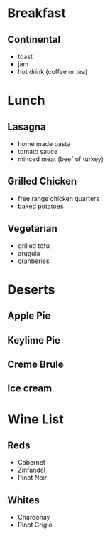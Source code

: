 # Breakfast 
## Continental
- toast
- jam
- hot drink (coffee or tea)

# Lunch
## Lasagna
- home made pasta
- tomato sauce
- minced meat (beef of turkey)
## Grilled Chicken
- free range chicken quarters
- baked potatoes
## Vegetarian
- grilled tofu
- arugula
- cranberies

# Deserts
## Apple Pie
## Keylime Pie
## Creme Brule
## Ice cream

# Wine List
## Reds
- Cabernet
- Zinfandel
- Pinot Noir
## Whites
- Chardonay
- Pinot Grigio